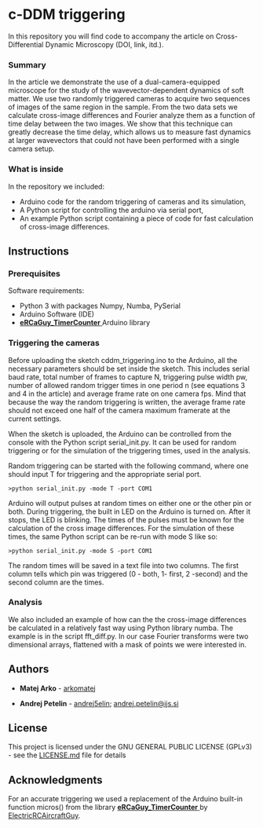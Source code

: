 # c-DDM triggering

In this repository you will find code to accompany the article on Cross-Differential Dynamic Microscopy (DOI, link, itd.). 

### Summary

In the article we demonstrate the use of a dual-camera-equipped microscope for the study of the wavevector-dependent dynamics of soft matter. We use two randomly triggered cameras to acquire two sequences of images of the same region in the sample. From the two data sets we calculate cross-image differences and Fourier analyze them as a function of time delay between the two images. We show that this technique can greatly decrease the time delay, which allows us to measure fast dynamics at larger wavevectors that could not have been performed with a single camera setup.

### What is inside

In the repository we included:
* Arduino code for the random triggering of cameras and its simulation,
* A Python script for controlling the arduino via serial port,
* An example Python script containing a piece of code for fast calculation of cross-image differences.

## Instructions

### Prerequisites

Software requirements:
* Python 3 with packages Numpy, Numba, PySerial
* Arduino Software (IDE)
* [**eRCaGuy_TimerCounter** ](https://github.com/ElectricRCAircraftGuy/eRCaGuy_TimerCounter) Arduino library

### Triggering the cameras

Before uploading the sketch cddm_triggering.ino to the Arduino, all the necessary parameters should be set inside the sketch. This includes serial baud rate, total number of frames to capture N, triggering pulse width pw, number of allowed random trigger times in one period n (see equations 3 and 4 in the article) and average frame rate on one camera fps. Mind that because the way the random triggering is written, the average frame rate should not exceed one half of the camera maximum framerate at the current settings.

When the sketch is uploaded, the Arduino can be controlled from the console with the Python script serial_init.py. It can be used for random triggering or for the simulation of the triggering times, used in the analysis. 

Random triggering can be started with the following command, where one should input T for triggering and the appropriate serial port.
```
>python serial_init.py -mode T -port COM1
```
Arduino will output pulses at random times on either one or the other pin or both. During triggering, the built in LED on the Arduino is turned on. After it stops, the LED is blinking. The times of the pulses must be known for the calculation of the cross image differences. For the simulation of these times, the same Python script can be re-run with mode S like so:
```
>python serial_init.py -mode S -port COM1
```
The random times will be saved in a text file into two columns. The first column tells which pin was triggered (0 - both, 1- first, 2 -second) and the second column are the times.

### Analysis

We also included an example of how can the the cross-image differences be calculated in a relatively fast way using Python library numba. The example is in the script fft_diff.py. In our case Fourier transforms were two dimensional arrays, flattened with a mask of points we were interested in.

## Authors
* **Matej Arko**  - [arkomatej](https://github.com/arkomatej)

* **Andrej Petelin** - [andrej5elin](https://github.com/andrej5elin); andrej.petelin@ijs.si


## License

This project is licensed under the  GNU GENERAL PUBLIC LICENSE (GPLv3) - see the [LICENSE.md](LICENSE.md) file for details

## Acknowledgments

For an accurate triggering we used a replacement of the Arduino built-in function micros() from the library [**eRCaGuy_TimerCounter** ](https://github.com/ElectricRCAircraftGuy/eRCaGuy_TimerCounter) by [ElectricRCAircraftGuy](https://github.com/ElectricRCAircraftGuy).
